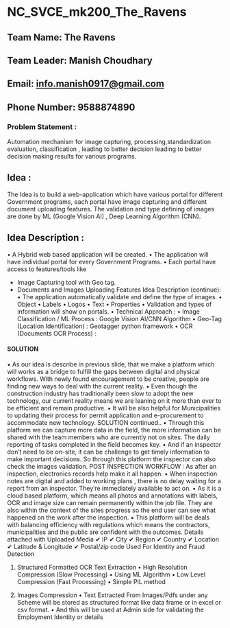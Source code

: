 # NC_SVCE_mk200_The_Ravens

## Team Name: The Ravens
## Team Leader: Manish Choudhary
## Email: info.manish0917@gmail.com
## Phone Number: 9588874890

### Problem Statement :
Automation mechanism for image capturing, processing,standardization evaluation, classification , leading to better decision leading to better decision making results for various programs.

## Idea :
The Idea is to build a web-application which have various portal for different
Government programs, each portal have image capturing and different document
uploading features. The validation and type defining of images are done by ML
(Google Vision AI) , Deep Learning Algorithm (CNN).
## Idea Description :
• A Hybrid web based application will be created.
• The application will have individual portal for every Government Programs.
• Each portal have access to features/tools like
- Image Capturing tool with Geo tag.
- Documents and Images Uploading Features 
Idea Description (continue):
• The application automatically validate and define the type of images.
• Object
• Labels
• Logos
• Text
• Properties
• Validation and types of information will show on portals.
• Technical Approach :
• Image Classification / ML Process : Google Vision AI/CNN Algorithm
• Geo-Tag (Location Identification) : Geotagger python framework
• OCR (Documents OCR Process) : 
#### SOLUTION
▪ As our idea is describe in previous slide, that we make a platform which will
works as a bridge to fulfill the gaps between digital and physical workflows. With
newly found encouragement to be creative, people are finding new ways to deal
with the current reality.
▪ Even though the construction industry has traditionally been slow to adopt the new
technology, our current reality means we are leaning on it more than ever to be
efficient and remain productive.
▪ It will be also helpful for Municipalities to updating their process for permit
application and e-procurement to accommodate new technology.
SOLUTION continued..
▪ Through this platform we can capture more data in the field, the more information
can be shared with the team members who are currently not on sites. The daily
reporting of tasks completed in the field becomes key.
▪ And if an inspector don’t need to be on-site, it can be challenge to get timely
information to make important decisions. So through this platform the inspector
can also check the images validation.
POST INSPECTION WORKFLOW :
As after an inspection, electronics records help make it all happen.
▪ When inspection notes are digital and added to working plans , there is no delay
waiting for a report from an inspector. They’re immediately available to act on.
▪ As it is a cloud based platform, which means all photos and annotations with
labels, OCR and image size can remain permanently within the job file. They are
also within the context of the sites progress so the end user can see what happened
on the work after the inspection.
▪ This platform will be deals with balancing efficiency with regulations which
means the contractors, municipalities and the public are confident with the
outcomes.
Details attached with Uploaded Media
✔ IP
✔ City
✔ Region
✔ Country
✔ Location
✔ Latitude & Longitude
✔ Postal/zip code
 Used For Identity and Fraud Detection
 
 1. Structured Formatted OCR Text Extraction
• High Resolution Compression (Slow Processing)
• Using ML Algorithm
• Low Level Compression (Fast Processing)
• Simple PIL method

2. Images Compression
• Text Extracted From Images/Pdfs under any Scheme will be stored as structured
format like data frame or in excel or csv format.
• And this will be used at Admin side for validating the Employment Identity or
details

